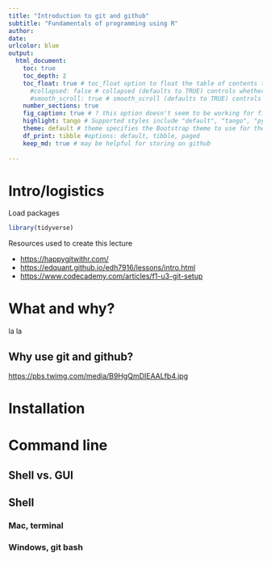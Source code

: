 ```yaml
---
title: "Introduction to git and github"
subtitle: "Fundamentals of programming using R" 
author: 
date: 
urlcolor: blue
output: 
  html_document:
    toc: true
    toc_depth: 2
    toc_float: true # toc_float option to float the table of contents to the left of the main document content. floating table of contents will always be visible even when the document is scrolled
      #collapsed: false # collapsed (defaults to TRUE) controls whether the TOC appears with only the top-level (e.g., H2) headers. If collapsed initially, the TOC is automatically expanded inline when necessary
      #smooth_scroll: true # smooth_scroll (defaults to TRUE) controls whether page scrolls are animated when TOC items are navigated to via mouse clicks
    number_sections: true
    fig_caption: true # ? this option doesn't seem to be working for figure inserted below outside of r code chunk    
    highlight: tango # Supported styles include "default", "tango", "pygments", "kate", "monochrome", "espresso", "zenburn", and "haddock" (specify null to prevent syntax    
    theme: default # theme specifies the Bootstrap theme to use for the page. Valid themes include default, cerulean, journal, flatly, readable, spacelab, united, cosmo, lumen, paper, sandstone, simplex, and yeti.
    df_print: tibble #options: default, tibble, paged
    keep_md: true # may be helpful for storing on github
    
---
```


# Intro/logistics

Load packages

```r
library(tidyverse)
```

Resources used to create this lecture

- https://happygitwithr.com/
- https://edquant.github.io/edh7916/lessons/intro.html
- https://www.codecademy.com/articles/f1-u3-git-setup

# What and why?

la la

## Why use git and github?

https://pbs.twimg.com/media/B9HgQmDIEAALfb4.jpg 


# Installation

# Command line

## Shell vs. GUI

## Shell

### Mac, terminal

### Windows, git bash

